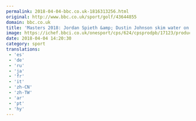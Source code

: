 ```yaml
---
permalink: 2018-04-04-bbc.co.uk-1816313256.html
original: http://www.bbc.co.uk/sport/golf/43644855
domain: bbc.co.uk
title: 'Masters 2018: Jordan Spieth &amp; Dustin Johnson skim water on 16th hole at Augusta'
image: https://ichef.bbci.co.uk/onesport/cps/624/cpsprodpb/17123/production/_100699449_p0638pgz.jpg
date: 2018-04-04 14:20:30
category: sport
translations: 
 - 'es'
 - 'de'
 - 'ru'
 - 'ja'
 - 'fr'
 - 'it'
 - 'zh-CN'
 - 'zh-TW'
 - 'ar'
 - 'pt'
 - 'hy'
---
```


